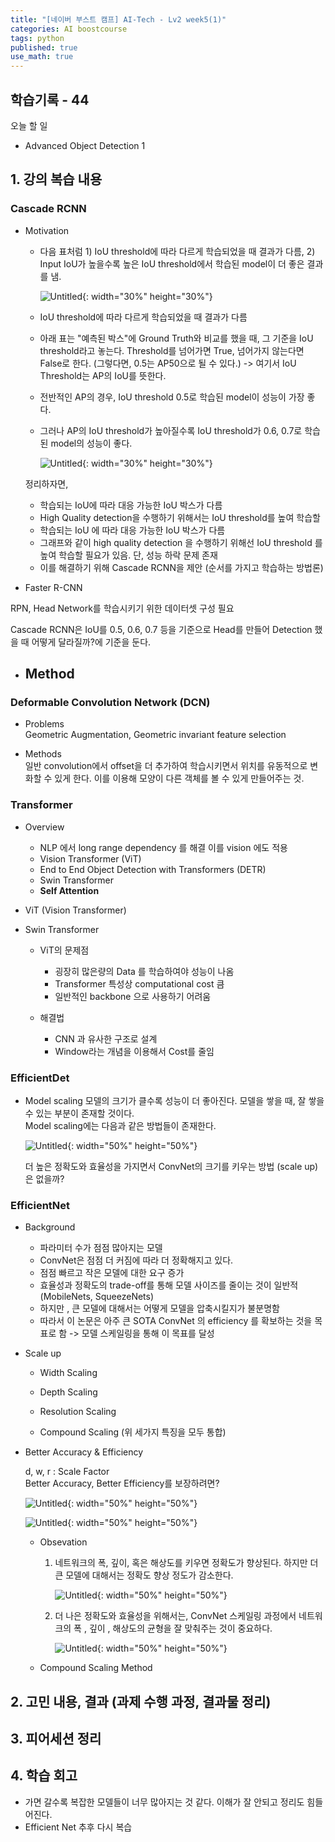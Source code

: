 ```yaml
---
title: "[네이버 부스트 캠프] AI-Tech - Lv2 week5(1)"
categories: AI boostcourse
tags: python
published: true
use_math: true
---
```


## 학습기록 - 44

오늘 할 일  

- Advanced Object Detection 1

## 1. 강의 복습 내용

### Cascade RCNN

- Motivation

  - 다음 표처럼 1) IoU threshold에 따라 다르게 학습되었을 때 결과가 다름, 2) Input IoU가 높을수록 높은 IoU threshold에서 학습된 model이 더 좋은 결과를 냄.

    ![Untitled](/assets/images/AI-Images2/lv2_week8_1/img6.png){: width="30%" height="30%"}

  - IoU threshold에 따라 다르게 학습되었을 때 결과가 다름
  - 아래 표는 "예측된 박스"에 Ground Truth와 비교를 했을 때, 그 기준을 IoU threshold라고 놓는다. Threshold를 넘어가면 True, 넘어가지 않는다면 False로 한다. (그렇다면, 0.5는 AP50으로 될 수 있다.) -> 여기서 IoU Threshold는 AP의 IoU를 뜻한다.
  - 전반적인 AP의 경우, IoU threshold 0.5로 학습된 model이 성능이 가장 좋다.
  - 그러나 AP의 IoU threshold가 높아질수록 IoU threshold가 0.6, 0.7로 학습된 model의 성능이 좋다.

    ![Untitled](/assets/images/AI-Images2/lv2_week8_1/img7.png){: width="30%" height="30%"}

  정리하자면,

  - 학습되는 IoU에 따라 대응 가능한 IoU 박스가 다름
  - High Quality detection을 수행하기 위해서는 IoU threshold를 높여 학습할
  - 학습되는 IoU 에 따라 대응 가능한 IoU 박스가 다름
  - 그래프와 같이 high quality detection 을 수행하기 위해선 IoU threshold 를 높여 학습할 필요가 있음. 단, 성능 하락 문제 존재
  - 이를 해결하기 위해 Cascade RCNN을 제안 (순서를 가지고 학습하는 방법론)

- Faster R-CNN

RPN, Head Network를 학습시키기 위한 데이터셋 구성 필요  

Cascade RCNN은 IoU를 0.5, 0.6, 0.7 등을 기준으로 Head를 만들어 Detection 했을 때 어떻게 달라질까?에 기준을 둔다.  

- Method
  - 

### Deformable Convolution Network (DCN)

- Problems  
  Geometric Augmentation, Geometric invariant feature selection 

- Methods  
  일반 convolution에서 offset을 더 추가하여 학습시키면서 위치를 유동적으로 변화할 수 있게 한다. 이를 이용해 모양이 다른 객체를 볼 수 있게 만들어주는 것.  

### Transformer

- Overview  
  - NLP 에서 long range dependency 를 해결 이를 vision 에도 적용
  - Vision Transformer (ViT)
  - End to End Object Detection with Transformers (DETR)
  - Swin Transformer
  - **Self Attention**
  
- ViT (Vision Transformer)

- Swin Transformer

  - ViT의 문제점
    - 굉장히 많은량의 Data 를 학습하여야 성능이 나옴
    - Transformer 특성상 computational cost 큼
    - 일반적인 backbone 으로 사용하기 어려움

  - 해결법
    - CNN 과 유사한 구조로 설계
    - Window라는 개념을 이용해서 Cost를 줄임

### EfficientDet

- Model scaling
  모델의 크기가 클수록 성능이 더 좋아진다. 모델을 쌓을 때, 잘 쌓을 수 있는 부분이 존재할 것이다.  
  Model scaling에는 다음과 같은 방법들이 존재한다.  

  ![Untitled](/assets/images/AI-Images2/lv2_week8_1/img1.png){: width="50%" height="50%"}

  더 높은 정확도와 효율성을 가지면서 ConvNet의 크기를 키우는 방법 (scale up) 은 없을까?

### EfficientNet

- Background
  - 파라미터 수가 점점 많아지는 모델
  - ConvNet은 점점 더 커짐에 따라 더 정확해지고 있다.
  - 점점 빠르고 작은 모델에 대한 요구 증가
  - 효율성과 정확도의 trade-off를 통해 모델 사이즈를 줄이는 것이 일반적(MobileNets, SqueezeNets)
  - 하지만 , 큰 모델에 대해서는 어떻게 모델을 압축시킬지가 불분명함
  - 따라서 이 논문은 아주 큰 SOTA ConvNet 의 efficiency 를 확보하는 것을 목표로 함 -> 모델 스케일링을 통해 이 목표를 달성

- Scale up
  - Width Scaling

  - Depth Scaling

  - Resolution Scaling

  - Compound Scaling (위 세가지 특징을 모두 통합)

- Better Accuracy & Efficiency

  d, w, r : Scale Factor  
  Better Accuracy, Better Efficiency를 보장하려면?

    ![Untitled](/assets/images/AI-Images2/lv2_week8_1/img2.png){: width="50%" height="50%"}

    ![Untitled](/assets/images/AI-Images2/lv2_week8_1/img3.png){: width="50%" height="50%"}

  - Obsevation
    1. 네트워크의 폭, 깊이, 혹은 해상도를 키우면 정확도가 향상된다. 하지만 더 큰 모델에 대해서는 정확도 향상 정도가 감소한다.

        ![Untitled](/assets/images/AI-Images2/lv2_week8_1/img4.png){: width="50%" height="50%"}

    2. 더 나은 정확도와 효율성을 위해서는, ConvNet 스케일링 과정에서 네트워크의 폭 , 깊이 , 해상도의 균형을 잘 맞춰주는 것이 중요하다.

        ![Untitled](/assets/images/AI-Images2/lv2_week8_1/img5.png){: width="50%" height="50%"}

  - Compound Scaling Method

## 2. 고민 내용, 결과 (과제 수행 과정, 결과물 정리)

## 3. 피어세션 정리

## 4. 학습 회고

- 가면 갈수록 복잡한 모델들이 너무 많아지는 것 같다. 이해가 잘 안되고 정리도 힘들어진다.
- Efficient Net 추후 다시 복습